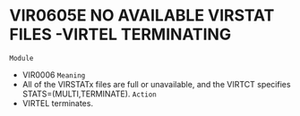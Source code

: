# VIR0605E NO AVAILABLE VIRSTAT FILES -VIRTEL TERMINATING
`Module`
- VIR0006
`Meaning`
- All of the VIRSTATx files are full or unavailable, and the VIRTCT specifies STATS=(MULTI,TERMINATE).
`Action`
- VIRTEL terminates.
